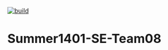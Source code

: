 [![build](https://github.com/Star-Academy/Summer1401-SE-Team08/actions/workflows/buildPipleline.yml/badge.svg)](https://github.com/Star-Academy/Summer1401-SE-Team08/actions/workflows/buildPipleline.yml)

# Summer1401-SE-Team08
